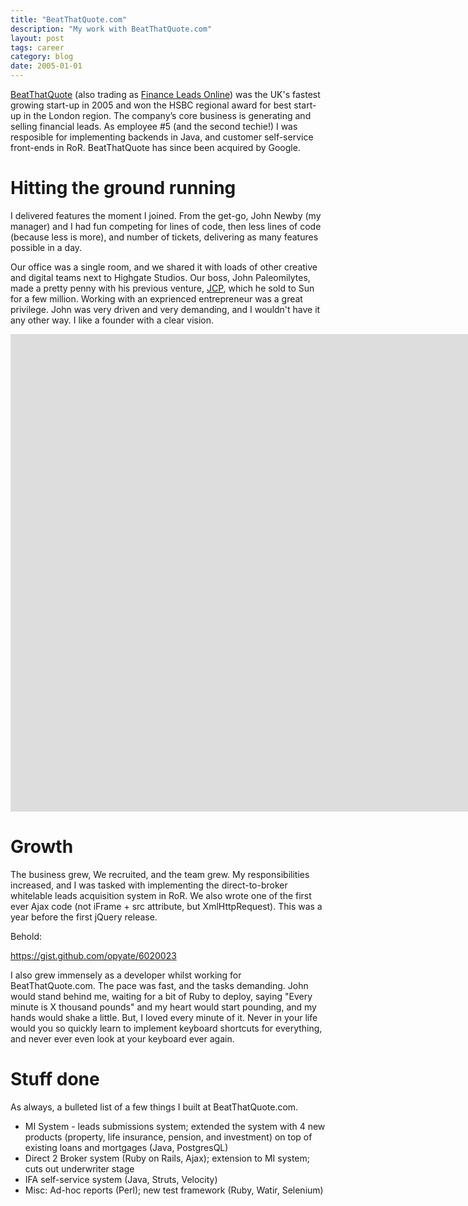 ```yaml
---
title: "BeatThatQuote.com"
description: "My work with BeatThatQuote.com"
layout: post
tags: career
category: blog
date: 2005-01-01
---
```


[BeatThatQuote](http://www.beatthatquote.com/) (also trading as [Finance Leads Online](http://financeleadsonline.co.uk)) was the UK's fastest growing start-up in 2005 and won the HSBC regional award for best start-up in the London region. The company’s core business is generating and selling financial leads. As employee #5 (and the second techie!) I was resposible for implementing backends in Java, and customer self-service front-ends in RoR. BeatThatQuote has since been acquired by Google.

# Hitting the ground running

I delivered features the moment I joined. From the get-go, John Newby (my manager) and I had fun competing for lines of code, then less lines of code (because less is more), and number of tickets, delivering as many features possible in a day.

Our office was a single room, and we shared it with loads of other creative and digital teams next to Highgate Studios. Our boss, John Paleomilytes, made a pretty penny with his previous venture, [JCP](https://www.youtube.com/watch?v=zbboTICo-lY), which he sold to Sun for a few million. Working with an exprienced entrepreneur was a great privilege. John was very driven and very demanding, and I wouldn't have it any other way. I like a founder with a clear vision.

<div class="videowrapper">
<iframe width="1665" height="764" src="https://www.youtube.com/embed/mpgJNp471kg" frameborder="0" allow="autoplay; encrypted-media" allowfullscreen></iframe>
</div>

# Growth

The business grew, We recruited, and the team grew. My responsibilities increased, and I was tasked with implementing the direct-to-broker whitelable leads acquisition system in RoR. We also wrote one of the first ever Ajax code (not iFrame + src attribute, but XmlHttpRequest). This was a year before the first jQuery release.

Behold:

<a href="https://gist.github.com/opyate/6020023">https://gist.github.com/opyate/6020023</a>

I also grew immensely as a developer whilst working for BeatThatQuote.com. The pace was fast, and the tasks demanding. John would stand behind me, waiting for a bit of Ruby to deploy, saying "Every minute is X thousand pounds" and my heart would start pounding, and my hands would shake a little. But, I loved every minute of it. Never in your life would you so quickly learn to implement keyboard shortcuts for everything, and never ever even look at your keyboard ever again.

# Stuff done

As always, a bulleted list of a few things I built at BeatThatQuote.com.

* MI System - leads submissions system; extended the system with 4 new products
  (property, life insurance, pension, and investment) on top of existing loans
  and mortgages (Java, PostgresQL)
* Direct 2 Broker system (Ruby on Rails, Ajax); extension to MI system; cuts
  out underwriter stage
* IFA self-service system (Java, Struts, Velocity)
* Misc: Ad-hoc reports (Perl); new test framework (Ruby, Watir, Selenium)
